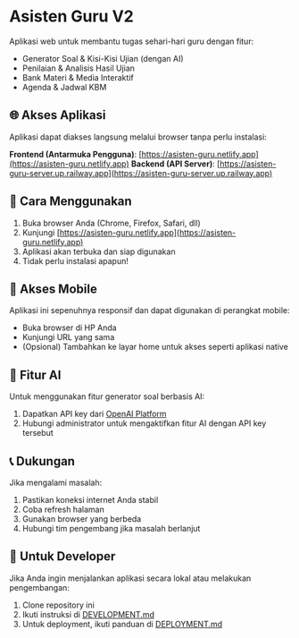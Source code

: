 # Asisten Guru V2

Aplikasi web untuk membantu tugas sehari-hari guru dengan fitur:
- Generator Soal & Kisi-Kisi Ujian (dengan AI)
- Penilaian & Analisis Hasil Ujian
- Bank Materi & Media Interaktif
- Agenda & Jadwal KBM

## 🌐 Akses Aplikasi

Aplikasi dapat diakses langsung melalui browser tanpa perlu instalasi:

**Frontend (Antarmuka Pengguna)**: [https://asisten-guru.netlify.app](https://asisten-guru.netlify.app)
**Backend (API Server)**: [https://asisten-guru-server.up.railway.app](https://asisten-guru-server.up.railway.app)

## 🚀 Cara Menggunakan

1. Buka browser Anda (Chrome, Firefox, Safari, dll)
2. Kunjungi [https://asisten-guru.netlify.app](https://asisten-guru.netlify.app)
3. Aplikasi akan terbuka dan siap digunakan
4. Tidak perlu instalasi apapun!

## 📱 Akses Mobile

Aplikasi ini sepenuhnya responsif dan dapat digunakan di perangkat mobile:
- Buka browser di HP Anda
- Kunjungi URL yang sama
- (Opsional) Tambahkan ke layar home untuk akses seperti aplikasi native

## 🧠 Fitur AI

Untuk menggunakan fitur generator soal berbasis AI:
1. Dapatkan API key dari [OpenAI Platform](https://platform.openai.com/account/api-keys)
2. Hubungi administrator untuk mengaktifkan fitur AI dengan API key tersebut

## 📞 Dukungan

Jika mengalami masalah:
1. Pastikan koneksi internet Anda stabil
2. Coba refresh halaman
3. Gunakan browser yang berbeda
4. Hubungi tim pengembang jika masalah berlanjut

## 🔧 Untuk Developer

Jika Anda ingin menjalankan aplikasi secara lokal atau melakukan pengembangan:
1. Clone repository ini
2. Ikuti instruksi di [DEVELOPMENT.md](DEVELOPMENT.md)
3. Untuk deployment, ikuti panduan di [DEPLOYMENT.md](DEPLOYMENT.md)
